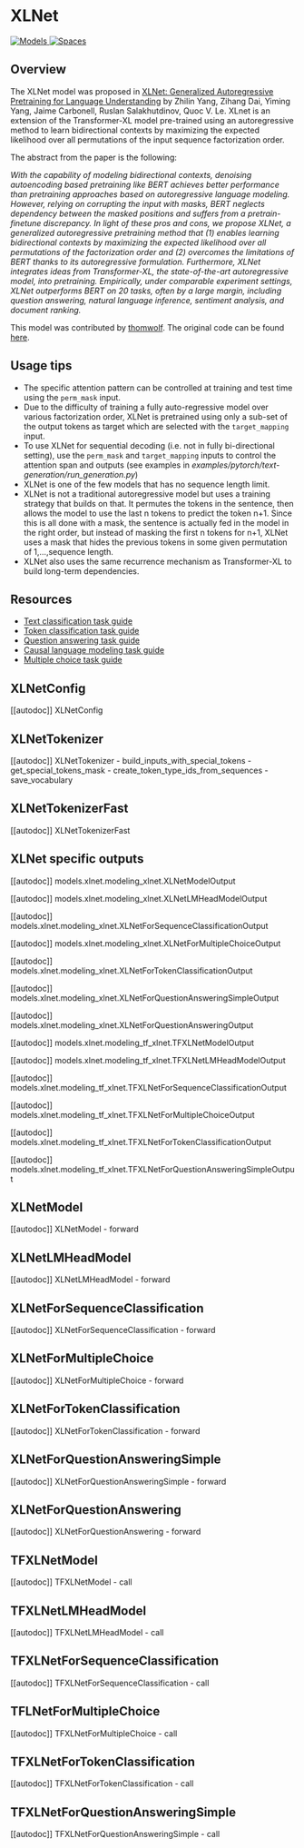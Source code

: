 <!--Copyright 2020 The HuggingFace Team. All rights reserved.

Licensed under the Apache License, Version 2.0 (the "License"); you may not use this file except in compliance with
the License. You may obtain a copy of the License at

http://www.apache.org/licenses/LICENSE-2.0

Unless required by applicable law or agreed to in writing, software distributed under the License is distributed on
an "AS IS" BASIS, WITHOUT WARRANTIES OR CONDITIONS OF ANY KIND, either express or implied. See the License for the
specific language governing permissions and limitations under the License.

⚠️ Note that this file is in Markdown but contain specific syntax for our doc-builder (similar to MDX) that may not be
rendered properly in your Markdown viewer.

-->

# XLNet

<div class="flex flex-wrap space-x-1">
<a href="https://huggingface.co/models?filter=xlnet">
<img alt="Models" src="https://img.shields.io/badge/All_model_pages-xlnet-blueviolet">
</a>
<a href="https://huggingface.co/spaces/docs-demos/xlnet-base-cased">
<img alt="Spaces" src="https://img.shields.io/badge/%F0%9F%A4%97%20Hugging%20Face-Spaces-blue">
</a>
</div>

## Overview

The XLNet model was proposed in [XLNet: Generalized Autoregressive Pretraining for Language Understanding](https://arxiv.org/abs/1906.08237) by Zhilin Yang, Zihang Dai, Yiming Yang, Jaime Carbonell, Ruslan Salakhutdinov,
Quoc V. Le. XLnet is an extension of the Transformer-XL model pre-trained using an autoregressive method to learn
bidirectional contexts by maximizing the expected likelihood over all permutations of the input sequence factorization
order.

The abstract from the paper is the following:

*With the capability of modeling bidirectional contexts, denoising autoencoding based pretraining like BERT achieves
better performance than pretraining approaches based on autoregressive language modeling. However, relying on
corrupting the input with masks, BERT neglects dependency between the masked positions and suffers from a
pretrain-finetune discrepancy. In light of these pros and cons, we propose XLNet, a generalized autoregressive
pretraining method that (1) enables learning bidirectional contexts by maximizing the expected likelihood over all
permutations of the factorization order and (2) overcomes the limitations of BERT thanks to its autoregressive
formulation. Furthermore, XLNet integrates ideas from Transformer-XL, the state-of-the-art autoregressive model, into
pretraining. Empirically, under comparable experiment settings, XLNet outperforms BERT on 20 tasks, often by a large
margin, including question answering, natural language inference, sentiment analysis, and document ranking.*

This model was contributed by [thomwolf](https://huggingface.co/thomwolf). The original code can be found [here](https://github.com/zihangdai/xlnet/).

## Usage tips

- The specific attention pattern can be controlled at training and test time using the `perm_mask` input.
- Due to the difficulty of training a fully auto-regressive model over various factorization order, XLNet is pretrained
  using only a sub-set of the output tokens as target which are selected with the `target_mapping` input.
- To use XLNet for sequential decoding (i.e. not in fully bi-directional setting), use the `perm_mask` and
  `target_mapping` inputs to control the attention span and outputs (see examples in
  *examples/pytorch/text-generation/run_generation.py*)
- XLNet is one of the few models that has no sequence length limit.
- XLNet is not a traditional autoregressive model but uses a training strategy that builds on that. It permutes the tokens in the sentence, then allows the model to use the last n tokens to predict the token n+1. Since this is all done with a mask, the sentence is actually fed in the model in the right order, but instead of masking the first n tokens for n+1, XLNet uses a mask that hides the previous tokens in some given permutation of 1,…,sequence length.
- XLNet also uses the same recurrence mechanism as Transformer-XL to build long-term dependencies.

## Resources

- [Text classification task guide](../tasks/sequence_classification)
- [Token classification task guide](../tasks/token_classification)
- [Question answering task guide](../tasks/question_answering)
- [Causal language modeling task guide](../tasks/language_modeling)
- [Multiple choice task guide](../tasks/multiple_choice)

## XLNetConfig

[[autodoc]] XLNetConfig

## XLNetTokenizer

[[autodoc]] XLNetTokenizer
    - build_inputs_with_special_tokens
    - get_special_tokens_mask
    - create_token_type_ids_from_sequences
    - save_vocabulary

## XLNetTokenizerFast

[[autodoc]] XLNetTokenizerFast

## XLNet specific outputs

[[autodoc]] models.xlnet.modeling_xlnet.XLNetModelOutput

[[autodoc]] models.xlnet.modeling_xlnet.XLNetLMHeadModelOutput

[[autodoc]] models.xlnet.modeling_xlnet.XLNetForSequenceClassificationOutput

[[autodoc]] models.xlnet.modeling_xlnet.XLNetForMultipleChoiceOutput

[[autodoc]] models.xlnet.modeling_xlnet.XLNetForTokenClassificationOutput

[[autodoc]] models.xlnet.modeling_xlnet.XLNetForQuestionAnsweringSimpleOutput

[[autodoc]] models.xlnet.modeling_xlnet.XLNetForQuestionAnsweringOutput

[[autodoc]] models.xlnet.modeling_tf_xlnet.TFXLNetModelOutput

[[autodoc]] models.xlnet.modeling_tf_xlnet.TFXLNetLMHeadModelOutput

[[autodoc]] models.xlnet.modeling_tf_xlnet.TFXLNetForSequenceClassificationOutput

[[autodoc]] models.xlnet.modeling_tf_xlnet.TFXLNetForMultipleChoiceOutput

[[autodoc]] models.xlnet.modeling_tf_xlnet.TFXLNetForTokenClassificationOutput

[[autodoc]] models.xlnet.modeling_tf_xlnet.TFXLNetForQuestionAnsweringSimpleOutput

<frameworkcontent>
<pt>

## XLNetModel

[[autodoc]] XLNetModel
    - forward

## XLNetLMHeadModel

[[autodoc]] XLNetLMHeadModel
    - forward

## XLNetForSequenceClassification

[[autodoc]] XLNetForSequenceClassification
    - forward

## XLNetForMultipleChoice

[[autodoc]] XLNetForMultipleChoice
    - forward

## XLNetForTokenClassification

[[autodoc]] XLNetForTokenClassification
    - forward

## XLNetForQuestionAnsweringSimple

[[autodoc]] XLNetForQuestionAnsweringSimple
    - forward

## XLNetForQuestionAnswering

[[autodoc]] XLNetForQuestionAnswering
    - forward

</pt>
<tf>

## TFXLNetModel

[[autodoc]] TFXLNetModel
    - call

## TFXLNetLMHeadModel

[[autodoc]] TFXLNetLMHeadModel
    - call

## TFXLNetForSequenceClassification

[[autodoc]] TFXLNetForSequenceClassification
    - call

## TFLNetForMultipleChoice

[[autodoc]] TFXLNetForMultipleChoice
    - call

## TFXLNetForTokenClassification

[[autodoc]] TFXLNetForTokenClassification
    - call

## TFXLNetForQuestionAnsweringSimple

[[autodoc]] TFXLNetForQuestionAnsweringSimple
    - call

</tf>
</frameworkcontent>